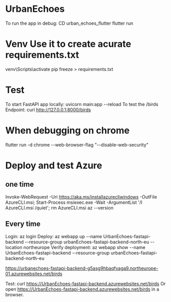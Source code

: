 # UrbanEchoes
To run the app in debug:
    CD urban_echoes_flutter
    flutter run

# Venv Use it to create acurate requirements.txt
venv\Scripts\activate
pip freeze > requirements.txt

# Test
To start FastAPI app locally: uvicorn main:app --reload
To test the /birds Endpoint: curl http://127.0.0.1:8000/birds

# When debugging on chrome
flutter run -d chrome --web-browser-flag "--disable-web-security"


# Deploy and test Azure
## one time
Invoke-WebRequest -Uri https://aka.ms/installazurecliwindows -OutFile AzureCLI.msi; Start-Process msiexec.exe -Wait -ArgumentList '/I AzureCLI.msi /quiet'; rm AzureCLI.msi
az --version

## Every time
Login: az login
Deploy: az webapp up --name UrbanEchoes-fastapi-backend --resource-group urbanEchoes-fastapi-backend-north-eu --location northeurope
Verify deployment: az webapp show --name UrbanEchoes-fastapi-backend --resource-group urbanEchoes-fastapi-backend-north-eu

https://urbanechoes-fastapi-backend-g5asg9hbaqfvaga9.northeurope-01.azurewebsites.net/birds



Test: curl https://UrbanEchoes-fastapi-backend.azurewebsites.net/birds
Or open https://UrbanEchoes-fastapi-backend.azurewebsites.net/birds in a browser.

